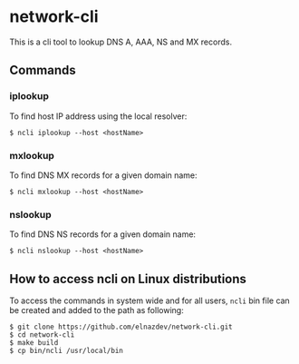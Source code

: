# network-cli
This is a cli tool to lookup DNS A, AAA, NS and MX records.
## Commands
### iplookup
To find host IP address using the local resolver:
```
$ ncli iplookup --host <hostName>
```
### mxlookup
To find DNS MX records for a given domain name:
```
$ ncli mxlookup --host <hostName>
```
### nslookup
To find DNS NS records for a given domain name:
```
$ ncli nslookup --host <hostName>
```
## How to access ncli on Linux distributions
To access the commands in system wide and for all users, `ncli` bin file can be created and added to the path as following:
```
$ git clone https://github.com/elnazdev/network-cli.git
$ cd network-cli
$ make build
$ cp bin/ncli /usr/local/bin
```
